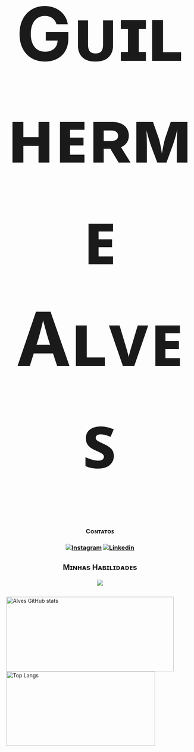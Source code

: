 

<div align="center" style="text-align:center">
    <h2 style="font-size:200px; margin-bottom:100px">Gᴜɪʟʜᴇʀᴍᴇ Aʟᴠᴇꜱ</h2>
</div>

<div align="center" style="text-align:center;" >
<h3 style="font-size:16px">​Cᴏɴᴛᴀᴛᴏꜱ<h3>

[![Instagram](https://img.shields.io/badge/Instagram-E4405F?style=for-the-badge&logo=instagram&logoColor=white)](https://www.instagram.com/guialv7s/) 
[![Linkedin](https://img.shields.io/badge/LinkedIn-0077B5?style=for-the-badge&logo=linkedin&logoColor=white)](www.linkedin.com/in/guilherme-alves-lima-801693281)
</div>

##

<div align="center" style="margin-top:25px">
    <h3 style="font-size:20px">Mɪɴʜᴀs Hᴀʙɪʟɪᴅᴀᴅᴇs</h3>
    <a href="https://skillicons.dev">
        <img src="https://skillicons.dev/icons?i=html,css"/>
    </a>
</div>

## 

<!-- Estatísticas do git -->
<div>
  <img src="https://github-readme-stats.vercel.app/api?username=DevsAlves&show_icons=true&theme=tokyonight" alt="Alves GitHub stats" style="width: 450px; height:200px">
  <img src="https://github-readme-stats.vercel.app/api/top-langs/?username=DevsAlves&layout=compact&theme=dark" alt="Top Langs" style="width: 400px; height:200px">
</div>
